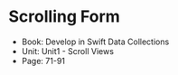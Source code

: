 #  Scrolling Form

- Book: Develop in Swift Data Collections
- Unit: Unit1 - Scroll Views
- Page: 71-91
